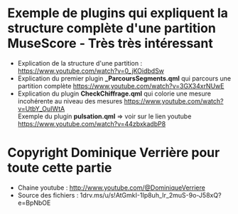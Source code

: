 # Exemple de plugins qui expliquent la structure complète d'une partition MuseScore - Très très intéressant
- Explication de la structure d'une partition : https://www.youtube.com/watch?v=0_jKOidbdSw
- Explication du premier plugin **_ParcoursSegments.qml** qui parcours une partition complète https://www.youtube.com/watch?v=3GX34xrNUwE
- Explication du plugin **CheckChiffrage.qml** qui colorie une mesure incohérente au niveau des mesures https://www.youtube.com/watch?v=UtbY_OuIWtA   
Exemple du plugin **pulsation.qml** => voir sur le lien youtube https://www.youtube.com/watch?v=44zbxkadbP8 

# Copyright Dominique Verrière pour toute cette partie  
- Chaine youtube : http://www.youtube.com/@DominiqueVerriere  
- Source des fichiers : 1drv.ms/u/s!AtGmkI-1Ip8uh_Ir_2muS-9o-J58xQ?e=BpNbOE   
